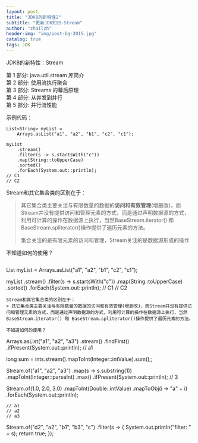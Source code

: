 ```yaml
---
layout: post
title: "JDK8的新特性2"
subtitle: "更新JDK知识-Stream"
author: "zhailzh"  
header-img: "img/post-bg-2015.jpg"  
catalog: true
tags: JDK  
---
```


JDK8的新特性：Stream  

第 1 部分: java.util.stream 库简介  
第 2 部分: 使用流执行聚合  
第 3 部分: Streams 的幕后原理  
第 4 部分: 从并发到并行  
第 5 部分: 并行流性能  

<!--more-->
示例代码：

~~~
List<String> myList =
    Arrays.asList("a1", "a2", "b1", "c2", "c1");

myList
    .stream()
    .filter(s -> s.startsWith("c"))
    .map(String::toUpperCase)
    .sorted()
    .forEach(System.out::println);
// C1
// C2
~~~  
Stream和其它集合类的区别在于：
> 其它集合类主要关注与有限数量的数据的**访问和有效管理**(增删改)，而Stream并没有提供访问和管理元素的方式，而是通过声明数据源的方式，利用可计算的操作在数据源上执行，当然BaseStream.iterator() 和 BaseStream.spliterator()操作提供了遍历元素的方法。
> 
> 集合关注的是有限元素的访问和管理，Stream关注的是数据源形成的操作



不知道如何的使用？
~~~
~~~
List<String> myList =
    Arrays.asList("a1", "a2", "b1", "c2", "c1");

myList
    .stream()
    .filter(s -> s.startsWith("c"))
    .map(String::toUpperCase)
    .sorted()
    .forEach(System.out::println);
// C1
// C2
~~~  
Stream和其它集合类的区别在于：
> 其它集合类主要关注与有限数量的数据的访问和有效管理(增删改)，而Stream并没有提供访问和管理元素的方式，而是通过声明数据源的方式，利用可计算的操作在数据源上执行，当然BaseStream.iterator() 和 BaseStream.spliterator()操作提供了遍历元素的方法。

不知道如何的使用？
~~~
Arrays.asList("a1", "a2", "a3")
    .stream()
    .findFirst()
    .ifPresent(System.out::println);  // a1

long sum = ints.stream().mapToInt(Integer::intValue).sum();;


Stream.of("a1", "a2", "a3")
    .map(s -> s.substring(1))
    .mapToInt(Integer::parseInt)
    .max()
    .ifPresent(System.out::println);  // 3

Stream.of(1.0, 2.0, 3.0)
        .mapToInt(Double::intValue)
        .mapToObj(i -> "a" + i)
        .forEach(System.out::println);

    // a1
    // a2
    // a3

Stream.of("d2", "a2", "b1", "b3", "c")
        .filter(s -> {
            System.out.println("filter: " + s);
            return true;
        });
~~~
